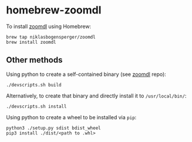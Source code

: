 # homebrew-zoomdl

To install [zoomdl](https://github.com/niklasbogensperger/zoomdl) using Homebrew:

```shell
brew tap niklasbogensperger/zoomdl
brew install zoomdl
```



## Other methods

Using python to create a self-contained binary (see [zoomdl](https://github.com/niklasbogensperger/zoomdl) repo):

```shell
./devscripts.sh build
```

Alternatively, to create that binary and directly install it to `/usr/local/bin/`:

```shell
./devscripts.sh install
```

Using python to create a wheel to be installed via `pip`:

```shell
python3 ./setup.py sdist bdist_wheel
pip3 install ./dist/<path to .whl>
```

